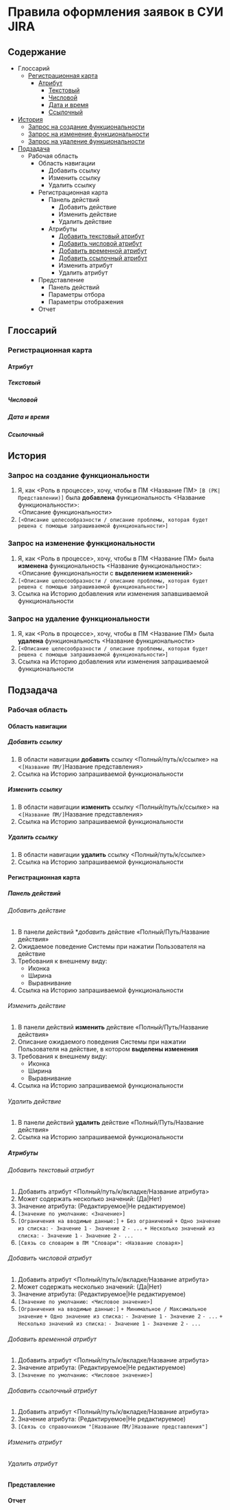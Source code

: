 # Правила оформления заявок в СУИ JIRA
## Содержание
+ Глоссарий
  - [Регистрационная карта](https://github.com/DEVTPS/Guidelines/blob/master/issue_rules.md#регистрационная-карта)
    + [Атрибут](https://github.com/DEVTPS/Guidelines/blob/master/issue_rules.md#атрибут)
      - [Текстовый](https://github.com/DEVTPS/Guidelines/blob/master/issue_rules.md#текстовый)
      - [Числовой](https://github.com/DEVTPS/Guidelines/blob/master/issue_rules.md#числовой)
      - [Дата и время](https://github.com/DEVTPS/Guidelines/blob/master/issue_rules.md#дата-и-время)
      - [Ссылочный](https://github.com/DEVTPS/Guidelines/blob/master/issue_rules.md#ссылочный)
+ [История](https://github.com/DEVTPS/Guidelines/blob/master/issue_rules.md#история)
  - [Запрос на создание функциональности](https://github.com/DEVTPS/Guidelines/blob/master/issue_rules.md#запрос-на-создание-функциональности)
  - [Запрос на изменение функциональности](https://github.com/DEVTPS/Guidelines/blob/master/issue_rules.md#запрос-на-изменение-функциональности)
  - [Запрос на удаление функциональности](https://github.com/DEVTPS/Guidelines/blob/master/issue_rules.md#запрос-на-удаление-функциональности)
+ [Подзадача](https://github.com/DEVTPS/Guidelines/blob/master/issue_rules.md#подзадача)
  - Рабочая область
    - Область навигации
      - Добавить ссылку
      - Изменить ссылку
      - Удалить ссылку
    - Регистрационная карта
      - Панель действий
        - Добавить действие
        - Изменить действие
        - Удалить действие
      - Атрибуты
        - [Добавить текстовый атрибут](https://github.com/DEVTPS/Guidelines/blob/master/issue_rules.md#добавить-текстовый-атрибут)
        - [Добавить числовой атрибут](https://github.com/DEVTPS/Guidelines/blob/master/issue_rules.md#добавить-числовой-атрибут)
        - [Добавить временной атрибут](https://github.com/DEVTPS/Guidelines/new/master#добавить-временной-атрибут)
        - [Добавить ссылочный атрибут](https://github.com/DEVTPS/Guidelines/blob/master/issue_rules.md#добавить-ссылочный-атрибут)
        - Изменить атрибут
        - Удалить атрибут
    - Представление
      - Панель действий
      - Параметры отбора
      - Параметры отображения
    - Отчет

## Глоссарий
### Регистрационная карта
#### Атрибут
##### Текстовый
##### Числовой
##### Дата и время
##### Ссылочный
## История
### Запрос на создание функциональности
1. Я, как <Роль в процессе>, хочу, чтобы в ПМ <Название ПМ> `[В (РК|Представлении)]` была **добавлена** функциональность <Название функциональности>:  
<Описание функциональности>
2. `[<Описание целесообразности / описание проблемы, которая будет решена с помощью запрашиваемой функциональности>]`


### Запрос на изменение функциональности
1. Я, как <Роль в процессе>, хочу, чтобы в ПМ <Название ПМ> была **изменена** функциональность <Название функциональности>:  
<Описание функциональности с **выделением изменений**>
2. `[<Описание целесообразности / описание проблемы, которая будет решена с помощью запрашиваемой функциональности>]`
3. Ссылка на Историю добавления или изменения запавшиваемой функциональности

### Запрос на удаление функциональности
1. Я, как <Роль в процессе>, хочу, чтобы в ПМ <Название ПМ> была **удалена** функциональность <Название функциональности>
2. `[<Описание целесообразности / описание проблемы, которая будет решена с помощью запрашиваемой функциональности>]`
3. Ссылка на Историю добавления или изменения запрашиваемой функциональности

## Подзадача
### Рабочая область
#### Область навигации
##### Добавить ссылку
1. В области навигации **добавить** ссылку <Полный/путь/к/ссылке> на <`[Название ПМ/]`Название представления>
2. Ссылка на Историю запрашиваемой функциональности
##### Изменить ссылку
1. В области навигации **изменить** ссылку <Полный/путь/к/ссылке> на <`[Название ПМ/]`Название представления>
2. Ссылка на Историю запрашиваемой функциональности
##### Удалить ссылку
1. В области навигации **удалить** ссылку <Полный/путь/к/ссылке>
2. Ссылка на Историю запрашиваемой функциональности
#### Регистрационная карта
##### Панель действий
###### Добавить действие
1. В панели действий **добавить* действие «Полный/Путь/Название действия»
2. Ожидаемое поведение Системы при нажатии Пользователя на действие
3. Требования к внешнему виду:
    + Иконка
    + Ширина
    + Выравнивание
4. Ссылка на Историю запрашиваемой функциональности
###### Изменить действие
1. В панели действий **изменить** действие «Полный/Путь/Название действия»
2. Описание ожидаемого поведения Системы при нажатии Пользователя на действие, в котором **выделены изменения**
3. Требования к внешнему виду:
    + Иконка
    + Ширина
    + Выравнивание
4. Ссылка на Историю запрашиваемой функциональности
###### Удалить действие
1. В панели действий **удалить** действие «Полный/Путь/Название действия»
2. Ссылка на Историю запрашиваемой функциональности
##### Атрибуты
###### Добавить текстовый атрибут 
1. Добавить атрибут <Полный/путь/к/вкладке/Название атрибута>
2. Может содержать несколько значений: (Да|Нет)
3. Значение атрибута: (Редактируемое|Не редактируемое)
4. `[Значение по умолчанию: <Значение>]`
5. `[Ограничения на вводимые данные:]`
    `+ Без ограничений`
    `+ Одно значение из списка:`
      `- Значение 1`
      `- Значение 2`
      `- ...`
    `+ Несколько значений из списка:`
      `- Значение 1`
      `- Значение 2`
      `- ...`
6. `[Связь со словарем в ПМ "Словари": <Название словаря>]`

###### Добавить числовой атрибут 
1. Добавить атрибут <Полный/путь/к/вкладке/Название атрибута>
2. Может содержать несколько значений: (Да|Нет)
3. Значение атрибута: (Редактируемое|Не редактируемое)
4. `[Значение по умолчанию: <Числовое значение>]`
5. `[Ограничения на вводимые данные:]`
    `+ Минимальное / Максимальное значение`
    `+ Одно значение из списка:`
      `- Значение 1`
      `- Значение 2`
      `- ...`
    `+ Несколько значений из списка:`
      `- Значение 1`
      `- Значение 2`
      `- ...`
###### Добавить временной атрибут 
1. Добавить атрибут <Полный/путь/к/вкладке/Название атрибута>
2. Значение атрибута: (Редактируемое|Не редактируемое)
3. `[Значение по умолчанию: <Числовое значение>]`

###### Добавить ссылочный атрибут 
1. Добавить атрибут <Полный/путь/к/вкладке/Название атрибута>
2. Значение атрибута: (Редактируемое|Не редактируемое)
3. `[Связь со справочником "[Название ПМ/]Название представления"]`

###### Изменить атрибут
###### Удалить атрибут
#### Представление
#### Отчет

